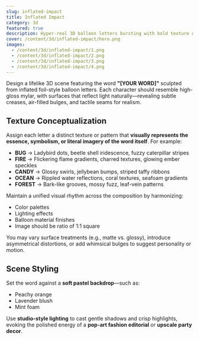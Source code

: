 ```yaml
---
slug: inflated-impact
title: Inflated Impact
category: 3d
featured: true
description: Hyper‑real 3D balloon letters bursting with bold texture on a peachy backdrop.
cover: /content/3d/inflated-impact/hero.png
images:
  - /content/3d/inflated-impact/1.png
  - /content/3d/inflated-impact/2.png
  - /content/3d/inflated-impact/3.png
  - /content/3d/inflated-impact/4.png
---
```


Design a lifelike 3D scene featuring the word **"[YOUR WORD]"** sculpted from inflated foil-style balloon letters. Each character should resemble high-gloss mylar, with surfaces that reflect light naturally—revealing subtle creases, air-filled bulges, and tactile seams for realism.

## Texture Conceptualization

Assign each letter a distinct texture or pattern that **visually represents the essence, symbolism, or literal imagery of the word itself**. For example:

- **BUG** → Ladybird dots, beetle shell iridescence, fuzzy caterpillar stripes
- **FIRE** → Flickering flame gradients, charred textures, glowing ember speckles
- **CANDY** → Glossy swirls, jellybean bumps, striped taffy ribbons
- **OCEAN** → Rippled water reflections, coral textures, seafoam gradients
- **FOREST** → Bark-like grooves, mossy fuzz, leaf-vein patterns

Maintain a unified visual rhythm across the composition by harmonizing:

- Color palettes
- Lighting effects
- Balloon material finishes
- Image should be ratio of 1:1 square

You may vary surface treatments (e.g., matte vs. glossy), introduce asymmetrical distortions, or add whimsical bulges to suggest personality or motion.

## Scene Styling

Set the word against a **soft pastel backdrop**—such as:

- Peachy orange
- Lavender blush
- Mint foam

Use **studio-style lighting** to cast gentle shadows and crisp highlights, evoking the polished energy of a **pop-art fashion editorial** or **upscale party decor**.
